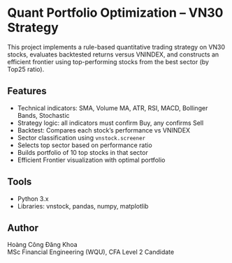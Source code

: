
# Quant Portfolio Optimization – VN30 Strategy

This project implements a rule-based quantitative trading strategy on VN30 stocks, evaluates backtested returns versus VNINDEX, and constructs an efficient frontier using top-performing stocks from the best sector (by Top25 ratio).

## Features

- Technical indicators: SMA, Volume MA, ATR, RSI, MACD, Bollinger Bands, Stochastic
- Strategy logic: all indicators must confirm Buy, any confirms Sell
- Backtest: Compares each stock’s performance vs VNINDEX
- Sector classification using `vnstock.screener`
- Selects top sector based on performance ratio
- Builds portfolio of 10 top stocks in that sector
- Efficient Frontier visualization with optimal portfolio

## Tools

- Python 3.x
- Libraries: vnstock, pandas, numpy, matplotlib

## Author

Hoàng Công Đăng Khoa  
MSc Financial Engineering (WQU), CFA Level 2 Candidate
